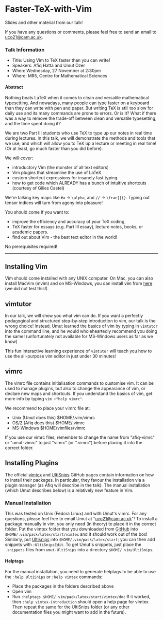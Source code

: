 # Faster-TeX-with-Vim
Slides and other material from our talk!

If you have any questions or comments, please feel free to send an email to uco21@cam.ac.uk.

### Talk Information
*    Title: Using Vim to TeX faster than you can write!
*    Speakers: Afiq Hatta and Umut Özer
*    When: Wednesday, 27 November at 2:30pm
*    Where: MR5, Centre for Mathematical Sciences

#### Abstract

Nothing beats LaTeX when it comes to clean and versatile mathematical typesetting. And nowadays, many people can type faster on a keyboard than they can write with pen and paper. But writing TeX is still too slow for daily use and its many commands are prone to errors. Or is it? What if there was a way to remove the trade-off between clean and versatile typesetting, and the time spent doing it?

We are two Part III students who use TeX to type up our notes in real time during lectures.
In this talk, we will demonstrate the methods and tools that we use, and which will allow you to TeX up a lecture or meeting in real time! (Or at least, go much faster than you did before).

We will cover:
- introductory Vim (the monster of all text editors)
- Vim plugins that streamline the use of LaTeX
- custom shortcut expressions for insanely fast typing
- how to get code which ALREADY has a bunch of intuitive shortcuts (courtesy of Gilles Castel)

We're talking key maps like `#a` -> `\alpha`, and `//` -> `\frac{}{}`. Typing out tensor indices will turn from agony into pleasure!

You should come if you want to:
- improve the efficiency and accuracy of your TeX coding,
- TeX faster for essays (e.g. Part III essay), lecture notes, books, or academic papers.
- find out about Vim - the best text editor in the world!

No prerequisites required!

---

## Installing Vim
Vim should come installed with any UNIX computer. On Mac, you can also install MacVim (mvim) and on MS-Windows, you can install vim from [here](https://www.vim.org/download.php#pc) (we did not test this!).

## vimtutor
In our talk, we will show you what vim can do. If you want a perfectly pedagogical and structured step-by-step introduction to vim, our talk is the wrong choice! Instead, Umut learned the basics of vim by typing in `vimtutor` into the command line, and he would wholeheartedly recommend you doing the same! (unfortunately not available for MS-Windows users as far as we know)

This fun interactive learning experience of `vimtutor` will teach you how to use the all-purpose vim editor in just under 30 minutes!

## vimrc
The vimrc file contains initialisation commands to customise vim. It can be used to manage plugins, but also to change the appearance of vim, or declare new maps and shortcuts. If you understand the basics of vim, get more info by typing `vim +"help vimrc"`.

We recommend to place your vimrc file at:
*   Unix (Umut does this)       $HOME/.vim/vimrc
*   OS/2 (Afiq does this)       $HOME/.vimrc
*   MS-Windows                  $HOME/vimfiles/vimrc

If you use our vimrc files, remember to change the name from "afiq-vimrc" or "umut-vimrc" to just "vimrc" (or ".vimrc") before placing it into the correct folder.

## Installing Plugins

The official [vimtex](https://github.com/lervag/vimtex) and [UltiSnips](https://github.com/sirver/UltiSnips) GitHub pages contain information on how to install their packages. In particular, they favour the installation via a plugin manager (as Afiq will describe in the talk). The manual installation (which Umut describes below) is a relatively new feature in Vim.

### Manual Installation

This was tested on Unix (Fedora Linux) and with Umut's vimrc. For any questions, please feel free to email Umut at "uco21@cam.ac.uk"!
To install a package manually in vim, you only need (in theory) to place it in the correct folder.
Put the vimtex folder that you downloaded from [GitHub](https://github.com/lervag/vimtex) into `$HOME/.vim/pack/latex/start/vimtex` and it should work out of the box! 
Similarly, put [Ultisnips](https://github.com/sirver/UltiSnips) into `$HOME/.vim/pack/latex/start`; you can then add snippets with `:UltiSnipsEdit`. To get Umut's snippets, just place the `.snippets` files from `umut-UltiSnips` into a directory `$HOME/.vim/UltiSnips`.

#### Helptags
For the manual installation, you need to generate helptags to be able to use the `:help UltiSnips` or `:help vimtex` commands:
*   Place the packages in the folders described above
*   Open vim
*   Run `:helptags $HOME/.vim/pack/latex/start/vimtex/doc`
If it worked, then `:help vimtex-introduction` should open a help page for vimtex.
Then repeat the same for the UltiSnips folder (or any other documentation files you might want to add in the future).

